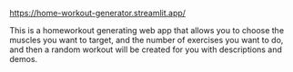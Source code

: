https://home-workout-generator.streamlit.app/

This is a homeworkout generating web app that allows you to choose the muscles you 
want to target, and the number of exercises you want to do, and then a random workout 
will be created for you with descriptions and demos.
